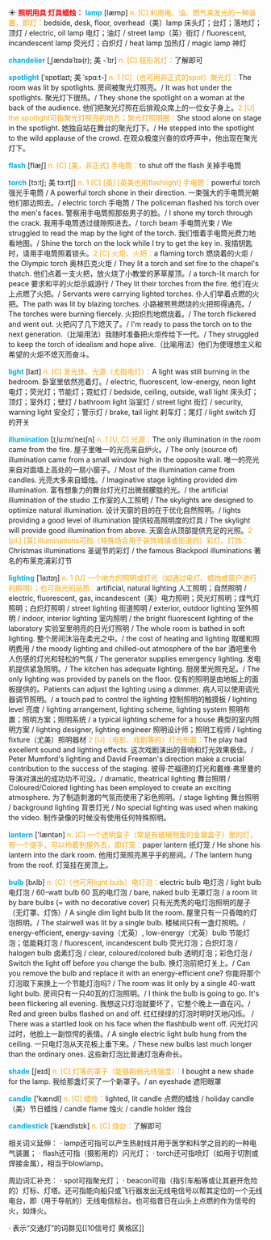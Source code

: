 ☀ <font color="red">**照明用具 灯具蜡烛：**</font>
<font color="sky blue">**lamp**</font> [læmp] 
<font color="orange">n. [C] 利用电、油、燃气来发光的一种装置，即灯：</font>bedside, desk, floor, overhead（美）lamp 床头灯；台灯；落地灯；顶灯 / electric, oil lamp 电灯；油灯 / street lamp（英）街灯 / fluorescent, incandescent lamp 荧光灯；白炽灯 / heat lamp 加热灯 / magic lamp 神灯
           
<font color="sky blue">**chandelier**</font> [ˌʃændəˈlɪə(r); 美 -ˈlɪr]
<font color="orange">n. [C] 枝形吊灯：</font>了解即可
           
<font color="sky blue">**spotlight**</font> [ˈspɒtlaɪt; 美 ˈspɑ:t-]
<font color="orange">n. 1 [C]（也可用非正式的spot）聚光灯：</font>The room was lit by spotlights. 房间被聚光灯照亮。/ It was hot under the spotlights. 聚光灯下很热。/ They shone the spotlight on a woman at the back of the audience. 他们把聚光灯照在后排观众席上的一位女子身上。<font color="orange">2 [U] the spotlight可指聚光灯照亮的地方；聚光灯照明圈：</font>She stood alone on stage in the spotlight. 她独自站在舞台的聚光灯下。/ He stepped into the spotlight to the wild applause of the crowd. 在观众极度兴奋的欢呼声中，他出现在聚光灯下。

<font color="sky blue">**flash**</font> [flæʃ] 
<font color="orange">n. [C] [美，非正式] 手电筒：</font>to shut off the flash 关掉手电筒
           
<font color="sky blue">**torch**</font> [tɔ:tʃ; 美 tɔ:rtʃ]
<font color="orange">n. 1 [C] [英] [英美也用flashlight] 手电筒：</font>powerful torch 强光手电筒 / A powerful torch shone in their direction. 一束强大的手电筒光朝他们那边照去。/ electric torch 手电筒 / The policeman flashed his torch over the men's faces. 警察用手电筒照那些男子的脸。/ I shone my torch through the crack. 我用手电筒透过缝隙照进去。/ torch beam 手电筒光束 / We struggled to read the map by the light of the torch. 我们借着手电筒光费力地看地图。/ Shine the torch on the lock while I try to get the key in. 我插钥匙时，请用手电筒照着锁头。<font color="orange">2 [C] 火炬、火把：</font>a flaming torch 燃烧着的火炬 / the Olympic torch 奥林匹克火炬 / They lit a torch and set fire to the chapel's thatch. 他们点着一支火把，放火烧了小教堂的茅草屋顶。/ a torch-lit march for peace 要求和平的火炬示威游行 / They lit their torches from the fire. 他们在火上点燃了火把。/ Servants were carrying lighted torches. 仆人们举着点燃的火把。The path was lit by blazing torches. 小路被熊熊燃烧的火把照得通亮。/ The torches were burning fiercely. 火把炽烈地燃烧着。/ The torch flickered and went out. 火把闪了几下熄灭了。/ I'm ready to pass the torch on to the next generation.（比喻用法）我随时准备把火炬传给下一代。/ They struggled to keep the torch of idealism and hope alive.（比喻用法）他们为使理想主义和希望的火炬不熄灭而奋斗。

<font color="sky blue">**light**</font> [laɪt] 
<font color="orange">n. [C] 发光体，光源（尤指电灯）：</font>A light was still burning in the bedroom. 卧室里依然亮着灯。/ electric, fluorescent, low-energy, neon light 电灯；荧光灯；节能灯；霓虹灯 / bedside, ceiling, outside, wall light 床头灯；顶灯；室外灯；壁灯 / bathroom light 浴室灯 / street light 街灯 / security, warning light 安全灯；警示灯 / brake, tail light 刹车灯；尾灯 / light switch 灯的开关 
           
<font color="sky blue">**illumination**</font> [ɪˌlu:mɪˈneɪʃn]
<font color="orange">n. 1 [U, C] 光源：</font>The only illumination in the room came from the fire. 屋子里唯一的光亮来自炉火。/ The only (source of) illumination came from a small window high in the opposite wall. 唯一的亮光来自对面墙上高处的一扇小窗子。/ Most of the illumination came from candles. 光亮大多来自蜡烛。/ Imaginative stage lighting provided dim illumination. 富有想象力的舞台灯光打出微弱朦胧的光。/ the artificial illumination of the studio 工作室的人工照明 / The skylights are designed to optimize natural illumination. 设计天窗的目的在于优化自然照明。/ lights providing a good level of illumination 提供较高照明度的灯具 / The skylight will provide good illumination from above. 天窗会从顶部提供充足的光照。<font color="orange">2 [pl.] [英] illuminations可指（特殊场合用于装饰城镇或街道的）彩灯、灯饰：</font>Christmas illuminations 圣诞节的彩灯 / the famous Blackpool illuminations 著名的布莱克浦彩灯节
           
<font color="sky blue">**lighting**</font> [ˈlaɪtɪŋ]
<font color="orange">n. 1 [U] 一个地方的照明或灯光（如通过电灯、蜡烛或窗户进行的照明）；也可指光的品质：</font>artificial, natural lighting 人工照明；自然照明 / electric, fluorescent, gas, incandescent（美）电力照明；荧光灯照明；煤气灯照明；白炽灯照明 / street lighting 街道照明 / exterior, outdoor lighting 室外照明 / indoor, interior lighting 室内照明 / the bright fluorescent lighting of the laboratory 实验室里明亮的日光灯照明 / The whole room is bathed in soft lighting. 整个房间沐浴在柔光之中。/ the cost of heating and lighting 取暖和照明费用 / the moody lighting and chilled-out atmosphere of the bar 酒吧里令人伤感的灯光和轻松的气氛 / The generator supplies emergency lighting. 发电机提供紧急照明。/ The kitchen has adequate lighting. 厨房里光照充足。/ The only lighting was provided by panels on the floor. 仅有的照明是由地板上的面板提供的。Patients can adjust the lighting using a dimmer. 病人可以使用调光器调节照明。/ a touch pad to control the lighting 控制照明的触摸板 / lighting level 亮度 / lighting arrangement, lighting scheme, lighting system 照明布置；照明方案；照明系统 / a typical lighting scheme for a house 典型的室内照明方案 / lighting designer, lighting engineer 照明设计师；照明工程师 / lighting fixture（尤美）照明器材 <font color="orange">2 [U]（电影、戏剧等的）灯光布置：</font>The play had excellent sound and lighting effects. 这次戏剧演出的音响和灯光效果极佳。/ Peter Mumford's lighting and David Freeman's direction make a crucial contribution to the success of the staging. 彼得·芒福德的灯光和戴维·弗里曼的导演对演出的成功功不可没。/ dramatic, theatrical lighting 舞台照明 / Coloured/Colored lighting has been employed to create an exciting atmosphere. 为了制造刺激的气氛而使用了彩色照明。/ stage lighting 舞台照明 / background lighting 背景灯光 / No special lighting was used when making the video. 制作录像的时候没有使用任何特殊照明。

<font color="sky blue">**lantern**</font> ['læntən] 
<font color="orange">n. [C] 一个透明盒子（常是有玻璃侧面的金属盒子）里的灯，有一个提手，可以拎着到屋外去，即灯笼：</font>paper lantern 纸灯笼 / He shone his lantern into the dark room. 他用灯笼照亮黑乎乎的房间。/ The lantern hung from the roof. 灯笼挂在房顶上。
           
<font color="sky blue">**bulb**</font> [bʌlb]
<font color="orange">n. [C]（也可用light bulb）电灯泡：</font>electric bulb 电灯泡 / light bulb 电灯泡 / 60-watt bulb 60 瓦的电灯泡 / bare, naked bulb 无罩灯泡 / a room lit by bare bulbs (= with no decorative cover) 只有光秃秃的电灯泡照明的屋子（无灯罩、灯饰）/ A single dim light bulb lit the room. 屋里只有一只昏暗的灯泡照明。/ The stairwell was lit by a single bulb. 楼梯间只有一盏灯照明。/ energy-efficient, energy-saving（尤英）, low-energy（尤英）bulb 节能灯泡；低能耗灯泡 / fluorescent, incandescent bulb 荧光灯泡；白炽灯泡 / halogen bulb 卤素灯泡 / clear, coloured/colored bulb 透明灯泡；彩色灯泡 / Switch the light off before you change the bulb. 换灯泡前把灯关上。/ Can you remove the bulb and replace it with an energy-efficient one? 你能将那个灯泡取下来换上一个节能灯泡吗? / The room was lit only by a single 40-watt light bulb. 房间只有一只40瓦的灯泡照明。/ I think the bulb is going to go. It's been flickering all evening. 我想这只灯泡就要坏了，它整个晚上一直在闪。/ Red and green bulbs flashed on and off. 红红绿绿的灯泡时明时灭地闪烁。 / There was a startled look on his face when the flashbulb went off. 闪光灯闪过时，他脸上一副惊愕的表情。/ A single electric light bulb hung from the ceiling. 一只电灯泡从天花板上垂下来。/ These new bulbs last much longer than the ordinary ones. 这些新灯泡比普通灯泡寿命长。

<font color="sky blue">**shade**</font> [ʃeɪd] 
<font color="orange">n. [C] 灯等的罩子（能够削弱光线强度）：</font>I bought a new shade for the lamp. 我给那盏灯买了一个新罩子。/ an eyeshade 遮阳眼罩

<font color="sky blue">**candle**</font> ['kændl] 
<font color="orange">n. [C] 蜡烛：</font>lighted, lit candle 点燃的蜡烛 / holiday candle（美）节日蜡烛 / candle flame 烛火 / candle holder 烛台
           
<font color="sky blue">**candlestick**</font> [ˈkændlstɪk]
<font color="orange">n. [C] 烛台：</font>了解即可

相关词义延伸：
· lamp还可指可以产生热射线并用于医学和科学之目的的一种电气装置；
· flash还可指（摄影用的）闪光灯；
· torch还可指喷灯（如用于切割或焊接金属），相当于blowlamp。

周边词汇补充：
· spot可指聚光灯；
· beacon可指（指引车船等或让其避开危险的）灯标、灯塔。还可指能向船只或飞行器发出无线电信号以帮其定位的一个无线电台，即（用于导航的）无线电信标台。也可指昔日在山头上点燃的作为信号的火，如烽火。

· 表示“交通灯”的词群见[[10信号灯 黄格区]]
